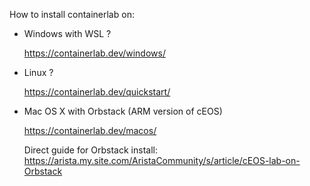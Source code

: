 How to install containerlab on:


- Windows with WSL ?

  https://containerlab.dev/windows/

- Linux ?

  https://containerlab.dev/quickstart/

- Mac OS X with Orbstack (ARM version of cEOS)

  https://containerlab.dev/macos/


  Direct guide for Orbstack install: https://arista.my.site.com/AristaCommunity/s/article/cEOS-lab-on-Orbstack
  
